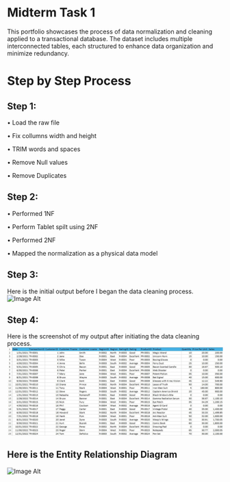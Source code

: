 # Midterm Task 1
This portfolio showcases the process of data normalization and cleaning applied to a transactional database. The dataset includes multiple interconnected tables, each structured to enhance data organization and minimize redundancy.

# Step by Step Process

## Step 1:

• Load the raw file

• Fix collumns width and height

• TRIM words and spaces

• Remove Null values

• Remove Duplicates

## Step 2:

• Performed 1NF

• Perform Tablet spilt using 2NF

• Performed 2NF

• Mapped the normalization as a physical data model

## Step 3:
Here is the initial output before I began the data cleaning process.
![Image Alt](https://github.com/artjohnamaro/EDM-V3/blob/d58bee6bb9af3d847026f0d39a649bc96e3b7a43/images/before.png)

## Step 4: 
Here is the screenshot of my output after initiating the data cleaning process.
![Iamage Alt](https://github.com/artjohnamaro/EDM-PORTFOLIO/blob/b980aa0b5754eadc4a659788a2cfc44e11de9c42/images/Messenger_creation_3B040BBC-44AE-4D6F-B40A-F91A3581E6BC.jpeg)
## Here is the Entity Relationship Diagram 
![Image Alt](https://github.com/artjohnamaro/EDM-V3/blob/7968688b55ba0792630eb256bc5736108bfe95be/images/ERD%20(ART%20JOHN%20AMARO).png)

